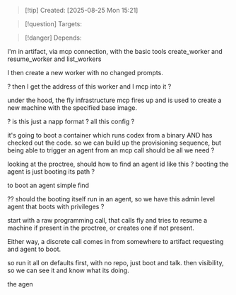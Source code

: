 
>[!tip] Created: [2025-08-25 Mon 15:21]

>[!question] Targets: 

>[!danger] Depends: 

I'm in artifact, via mcp connection, with the basic tools create_worker and resume_worker and list_workers

I then create a new worker with no changed prompts.

? then I get the address of this worker and I mcp into it ?

under the hood, the fly infrastructure mcp fires up and is used to create a new machine with the specified base image.

? is this just a napp format ? all this config ?

it's going to boot a container which runs codex from a binary AND has checked out the code.
so we can build up the provisioning sequence, but being able to trigger an agent from an mcp call should be all we need ?

looking at the proctree, should how to find an agent id like this ?
booting the agent is just booting its path ?

to boot an agent simple find

?? should the booting itself run in an agent, so we have this admin level agent that boots with privileges ?

start with a raw programming call, that calls fly and tries to resume a machine if present in the proctree, or creates one if not present.

Either way, a discrete call comes in from somewhere to artifact requesting and agent to boot.

so run it all on defaults first, with no repo, just boot and talk.
then visibility, so we can see it and know what its doing.

the agen